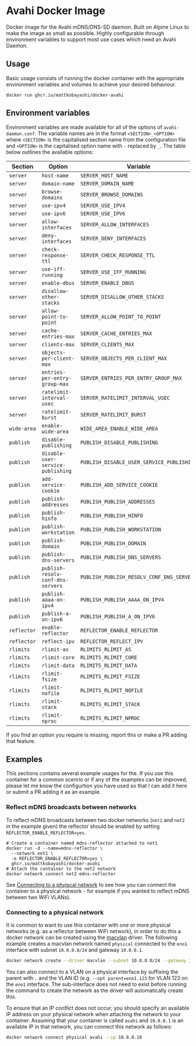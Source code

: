 # Avahi Docker Image

Docker image for the Avahi mDNS/DNS-SD daemon. Built on Alpine Linux to make the image as small as possible. Highly configurable through environment variables to support most use cases which need an Avahi Daemon.

## Usage

Basic usage consists of running the docker container with the appropriate environment variables and volumes to achieve your desired behaviour.

```shell
docker run ghcr.io/mattkobayashi/docker-avahi
```

## Environment variables

Environment variables are made available for all of the options of `avahi-daemon.conf`. The variable names are in the format `<SECTION>_<OPTION>` where `<SECTION>` is the capitalised section name from the configuration file and `<OPTION>` is the capitalised option name with `-` replaced by `_`. The table below outlines the available options:

| Section     | Option                            | Variable                                  |
| ----------- | --------------------------------- | ----------------------------------------- |
| `server`    | `host-name`                       | `SERVER_HOST_NAME`                        |
| `server`    | `domain-name`                     | `SERVER_DOMAIN_NAME`                      |
| `server`    | `browse-domains`                  | `SERVER_BROWSE_DOMAINS`                   |
| `server`    | `use-ipv4`                        | `SERVER_USE_IPV4`                         |
| `server`    | `use-ipv6`                        | `SERVER_USE_IPV6`                         |
| `server`    | `allow-interfaces`                | `SERVER_ALLOW_INTERFACES`                 |
| `server`    | `deny-interfaces`                 | `SERVER_DENY_INTERFACES`                  |
| `server`    | `check-response-ttl`              | `SERVER_CHECK_RESPONSE_TTL`               |
| `server`    | `use-iff-running`                 | `SERVER_USE_IFF_RUNNING`                  |
| `server`    | `enable-dbus`                     | `SERVER_ENABLE_DBUS`                      |
| `server`    | `disallow-other-stacks`           | `SERVER_DISALLOW_OTHER_STACKS`            |
| `server`    | `allow-point-to-point`            | `SERVER_ALLOW_POINT_TO_POINT`             |
| `server`    | `cache-entries-max`               | `SERVER_CACHE_ENTRIES_MAX`                |
| `server`    | `clients-max`                     | `SERVER_CLIENTS_MAX`                      |
| `server`    | `objects-per-client-max`          | `SERVER_OBJECTS_PER_CLIENT_MAX`           |
| `server`    | `entries-per-entry-group-max`     | `SERVER_ENTRIES_PER_ENTRY_GROUP_MAX`      |
| `server`    | `ratelimit-interval-usec`         | `SERVER_RATELIMIT_INTERVAL_USEC`          |
| `server`    | `ratelimit-burst`                 | `SERVER_RATELIMIT_BURST`                  |
| `wide-area` | `enable-wide-area`                | `WIDE_AREA_ENABLE_WIDE_AREA`              |
| `publish`   | `disable-publishing`              | `PUBLISH_DISABLE_PUBLISHING`              |
| `publish`   | `disable-user-service-publishing` | `PUBLISH_DISABLE_USER_SERVICE_PUBLISHING` |
| `publish`   | `add-service-cookie`              | `PUBLISH_ADD_SERVICE_COOKIE`              |
| `publish`   | `publish-addresses`               | `PUBLISH_PUBLISH_ADDRESSES`               |
| `publish`   | `publish-hinfo`                   | `PUBLISH_PUBLISH_HINFO`                   |
| `publish`   | `publish-workstation`             | `PUBLISH_PUBLISH_WORKSTATION`             |
| `publish`   | `publish-domain`                  | `PUBLISH_PUBLISH_DOMAIN`                  |
| `publish`   | `publish-dns-servers`             | `PUBLISH_PUBLISH_DNS_SERVERS`             |
| `publish`   | `publish-resolv-conf-dns-servers` | `PUBLISH_PUBLISH_RESOLV_CONF_DNS_SERVERS` |
| `publish`   | `publish-aaaa-on-ipv4`            | `PUBLISH_PUBLISH_AAAA_ON_IPV4`            |
| `publish`   | `publish-a-on-ipv6`               | `PUBLISH_PUBLISH_A_ON_IPV6`               |
| `reflector` | `enable-reflector`                | `REFLECTOR_ENABLE_REFLECTOR`              |
| `reflector` | `reflect-ipv`                     | `REFLECTOR_REFLECT_IPV`                   |
| `rlimits`   | `rlimit-as`                       | `RLIMITS_RLIMIT_AS`                       |
| `rlimits`   | `rlimit-core`                     | `RLIMITS_RLIMIT_CORE`                     |
| `rlimits`   | `rlimit-data`                     | `RLIMITS_RLIMIT_DATA`                     |
| `rlimits`   | `rlimit-fsize`                    | `RLIMITS_RLIMIT_FSIZE`                    |
| `rlimits`   | `rlimit-nofile`                   | `RLIMITS_RLIMIT_NOFILE`                   |
| `rlimits`   | `rlimit-stack`                    | `RLIMITS_RLIMIT_STACK`                    |
| `rlimits`   | `rlimit-nproc`                    | `RLIMITS_RLIMIT_NPROC`                    |

If you find an option you require is missing, report this or make a PR adding that feature.

## Examples

This sections contains several example usages for the. If you use this container for a common scenrio or if any of the examples can be improved, please let me know the configurtion you have used so that I can add it here or submit a PR adding it as an example.

### Reflect mDNS broadcasts between networks

To reflect mDNS broadcasts between two docker networks (`net1` and `net2` in the example given) the reflector should be enabled by setting `REFLECTOR_ENABLE_REFLECTOR=yes`.

```shell
# Create a container named mdns-reflector attached to net1
docker run -d --name=mdns-reflector \
  --network net1 \
  -e REFLECTOR_ENABLE_REFLECTOR=yes \
  ghcr.io/mattkobayashi/docker-avahi
# Attach the container to the net2 network
docker network connect net2 mdns-reflector
```

See [Connecting to a phyiscal network](#connecting_to_a_physical_network) to see how you can connect the container to a physical network - for example if you wanted to reflect mDNS between two WiFi VLANs).

### Connecting to a physical network

It is common to want to use this container with one or more physical networks (e.g. as a reflector between WiFi network), in order to do this a docker network can be created using the [macvlan](https://docs.docker.com/network/macvlan/) driver. The following example creates a macvlan network named `physical` connected to the `eno1` interface with subnet `10.0.0.0/24` and gateway `10.0.0.1`.

```bash
docker network create --driver macvlan --subnet 10.0.0.0/24 --gateway 10.0.0.1 --opt parent=eno1 physical
```

You can also connect to a VLAN on a physical interface by suffixing the parent with `.` and the VLAN ID (e.g. `--opt parent=eno1.123` for VLAN 123 on the `eno1` interface. The sub-interface does not need to exist before running the command to create the network as the driver will automatically create this.

To ensure that an IP conflict does not occur, you should specify an available IP address on your physical network when attaching the network to your container. Assuming that your container is called `avahi` and `10.0.0.1` is an available IP in that network, you can connect this network as follows:

```bash
docker network connect physical avahi --ip 10.0.0.10
```